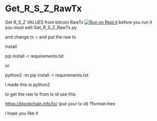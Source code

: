 # Get_R_S_Z_RawTx
Get R_S_Z VALUES from bitcoin RawTx 
[![Run on Repl.it](https://repl.it/badge/github/shiky8/Get_R_S_Z_RawTx)](https://repl.it/github/shiky8/Get_R_S_Z_RawTx)
before you run it you must edit Get_R_S_Z_RawTx.py

and change tx = and put the raw tx 


install

pip install -r requirements.txt

or 

python2 -m pip install -r requirements.txt

i made this  in python2 

to get the raw tx from tx id use this 

https://blockchain.info/tx/ (put your tx id) ?format=hex

i hope you like it 
